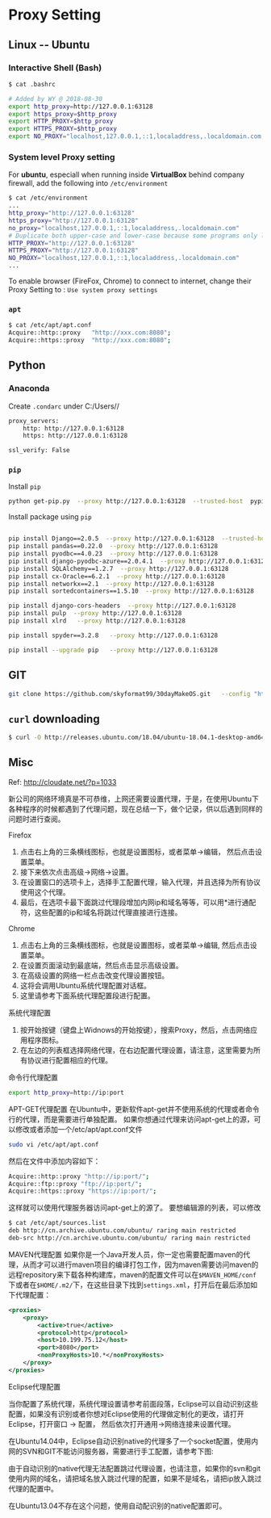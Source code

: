 # Proxy Setting

## Linux -- Ubuntu

### Interactive Shell (Bash)

```bash
$ cat .bashrc

# Added by WY @ 2018-08-30
export http_proxy=http://127.0.0.1:63128
export https_proxy=$http_proxy
export HTTP_PROXY=$http_proxy
export HTTPS_PROXY=$http_proxy
export NO_PROXY="localhost,127.0.0.1,::1,localaddress,.localdomain.com,.xxx-xxxx.com,.xxx.com"

```

### System level Proxy setting

For **ubuntu**, especiall when running inside **VirtualBox** behind company firewall, add the following into `/etc/environment`

```bash
$ cat /etc/environment 
...
http_proxy="http://127.0.0.1:63128"
https_proxy="http://127.0.0.1:63128"
no_proxy="localhost,127.0.0.1,::1,localaddress,.localdomain.com"
# Duplicate both upper-case and lower-case because some programs only look for one or the other
HTTP_PROXY="http://127.0.0.1:63128"
HTTPS_PROXY="http://127.0.0.1:63128"
NO_PROXY="localhost,127.0.0.1,::1,localaddress,.localdomain.com"
...
```

To enable browser (FireFox, Chrome) to connect to internet, change their Proxy Setting to : `Use system proxy settings`

### `apt`

```bash
$ cat /etc/apt/apt.conf
Acquire::http::proxy   "http://xxx.com:8080";
Acquire::https::proxy  "http://xxx.com:8080";
```

## Python

### Anaconda

Create `.condarc` under C:/Users/<user>/

```bash
proxy_servers:
    http: http://127.0.0.1:63128
    https: http://127.0.0.1:63128

ssl_verify: False
```

### `pip`

Install `pip`
```bash
python get-pip.py  --proxy http://127.0.0.1:63128  --trusted-host  pypi.python.org
```

Install package using `pip`
```bash

pip install Django==2.0.5  --proxy http://127.0.0.1:63128  --trusted-host  pypi.python.org
pip install pandas==0.22.0  --proxy http://127.0.0.1:63128  
pip install pyodbc==4.0.23  --proxy http://127.0.0.1:63128  
pip install django-pyodbc-azure==2.0.4.1  --proxy http://127.0.0.1:63128  
pip install SQLAlchemy==1.2.7  --proxy http://127.0.0.1:63128  
pip install cx-Oracle==6.2.1  --proxy http://127.0.0.1:63128  
pip install networkx==2.1  --proxy http://127.0.0.1:63128 
pip install sortedcontainers==1.5.10  --proxy http://127.0.0.1:63128  

pip install django-cors-headers  --proxy http://127.0.0.1:63128  
pip install pulp  --proxy http://127.0.0.1:63128  
pip install xlrd   --proxy http://127.0.0.1:63128 

pip install spyder==3.2.8   --proxy http://127.0.0.1:63128 

pip install --upgrade pip   --proxy http://127.0.0.1:63128 
```

## GIT

```bash
git clone https://github.com/skyformat99/30dayMakeOS.git   --config "http.proxy=http://127.0.0.1:63128"
```


## `curl` downloading

```bash
$ curl -O http://releases.ubuntu.com/18.04/ubuntu-18.04.1-desktop-amd64.iso -x http://127.0.0.1:63128
```

## Misc

Ref: <http://cloudate.net/?p=1033> 

新公司的网络环境真是不可恭维，上网还需要设置代理，于是，在使用Ubuntu下各种程序的时候都遇到了代理问题，现在总结一下，做个记录，供以后遇到同样的问题时进行查阅。
 
Firefox
1. 点击右上角的三条横线图标，也就是设置图标，或者菜单->编辑， 然后点击设置菜单。
2. 接下来依次点击高级->网络->设置。
3. 在设置窗口的选项卡上，选择手工配置代理，输入代理，并且选择为所有协议使用这个代理。
4. 最后，在选项卡最下面跳过代理段增加内网ip和域名等等，可以用*进行通配符，这些配置的ip和域名将跳过代理直接进行连接。
 
Chrome
1. 点击右上角的三条横线图标，也就是设置图标，或者菜单->编辑, 然后点击设置菜单。
2. 在设置页面滚动到最底端，然后点击显示高级设置。
3. 在高级设置的网络一栏点击改变代理设置按钮。
4. 这将会调用Ubuntu系统代理配置对话框。
5. 这里请参考下面系统代理配置段进行配置。
 
系统代理配置
1. 按开始按键（键盘上Widnows的开始按键），搜索Proxy，然后，点击网络应用程序图标。
2. 在左边的列表框选择网络代理，在右边配置代理设置，请注意，这里需要为所有协议进行配置相应的代理。
 
命令行代理配置

```bash
export http_proxy=http://ip:port
```
 
APT-GET代理配置
在Ubuntu中，更新软件apt-get并不使用系统的代理或者命令行的代理，而是需要进行单独配置。
如果你想通过代理来访问apt-get上的源，可以修改或者添加一个/etc/apt/apt.conf文件

```bash
sudo vi /etc/apt/apt.conf
```

然后在文件中添加内容如下：

```bash
Acquire::http::proxy "http://ip:port/";
Acquire::ftp::proxy "ftp://ip:port/";
Acquire::https::proxy "https://ip:port/"; 
```

这样就可以使用代理服务器访问apt-get上的源了。
要想编辑源的列表，可以修改
```bash
$ cat /etc/apt/sources.list
deb http://cn.archive.ubuntu.com/ubuntu/ raring main restricted
deb-src http://cn.archive.ubuntu.com/ubuntu/ raring main restricted 
```

MAVEN代理配置
如果你是一个Java开发人员，你一定也需要配置maven的代理，从而才可以进行maven项目的编译打包工作，因为maven需要访问maven的远程repository来下载各种构建库，maven的配置文件可以在`$MAVEN_HOME/conf`下或者在`$HOME/.m2/`下，在这些目录下找到`settings.xml`，打开后在最后添加如下代理配置：
 
```xml
<proxies>
    <proxy>
        <active>true</active>
        <protocol>http</protocol>
        <host>10.199.75.12</host>
        <port>8080</port>
        <nonProxyHosts>10.*</nonProxyHosts>
    </proxy>
</proxies>
```
 
Eclipse代理配置

当你配置了系统代理，系统代理设置请参考前面段落，Eclipse可以自动识别这些配置，如果没有识别或者你想对Eclipse使用的代理做定制化的更改，请打开Eclipse，打开窗口 -> 配置， 然后依次打开通用->网络连接来设置代理。

在Ubuntu14.04中，Eclipse自动识别native的代理多了一个socket配置，使用内网的SVN和GIT不能访问服务器，需要进行手工配置，请参考下图:

由于自动识别的native代理无法配置跳过代理设置，也请注意，如果你的svn和git使用内网的域名，请把域名放入跳过代理的配置，如果不是域名，请把ip放入跳过代理的配置中。

在Ubuntu13.04不存在这个问题，使用自动配识别的native配置即可。



```bash

```


```bash

```
